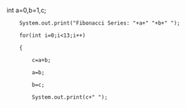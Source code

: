int a=0,b=1,c;

        System.out.print("Fibonacci Series: "+a+" "+b+" ");

        for(int i=0;i<13;i++)

        {

            c=a+b;

            a=b;

            b=c;

            System.out.print(c+" ");